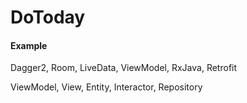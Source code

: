# DoToday

#### Example

Dagger2, Room, LiveData, ViewModel, RxJava, Retrofit

ViewModel, View, Entity, Interactor, Repository
